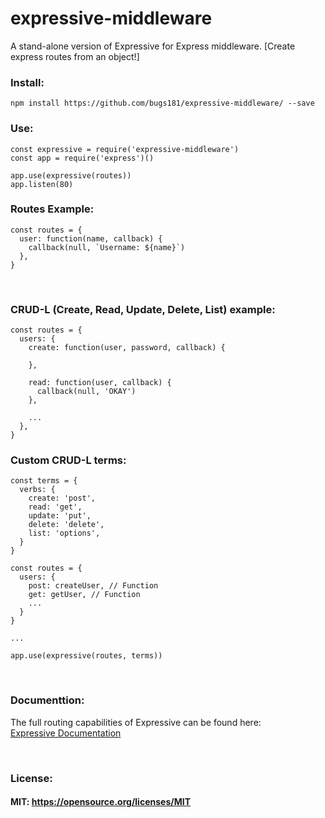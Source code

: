 # expressive-middleware
A stand-alone version of Expressive for Express middleware. [Create express routes from an object!]

### Install: ###
    npm install https://github.com/bugs181/expressive-middleware/ --save

### Use: ###
    const expressive = require('expressive-middleware')
    const app = require('express')()

    app.use(expressive(routes))
    app.listen(80)

### Routes Example: ###
    const routes = {
      user: function(name, callback) {
        callback(null, `Username: ${name}`)
      },
    }

<br>

### CRUD-L (Create, Read, Update, Delete, List) example: ###
    const routes = {
      users: {
        create: function(user, password, callback) {
    
        },
    
        read: function(user, callback) {
          callback(null, 'OKAY')
        },
    
        ...
      },
    }

### Custom CRUD-L terms: ###

    const terms = {
      verbs: {
        create: 'post',
        read: 'get',
        update: 'put',
        delete: 'delete',
        list: 'options',
      }
    }

    const routes = {
      users: {
        post: createUser, // Function
        get: getUser, // Function
        ...
      }
    }
    
    ...
    
    app.use(expressive(routes, terms))

<br>

### Documenttion: ###
The full routing capabilities of Expressive can be found here: <br>
[Expressive Documentation](https://github.com/bugs181/Expressive/blob/master/README.md)

<br>

### License: ###
#### MIT: https://opensource.org/licenses/MIT ####
